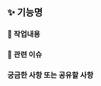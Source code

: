 ## ✨ 기능명
<!-- 작업한 기능에 대해 간단하게 작성해주세요. -->

### 📝 작업내용
<!-- 작업하신 내용을 간단하게 작성해주세요. -->

### 🐞 관련 이슈
<!-- 작업 시작 전 할당한 이슈를 closed와 함께 이슈 번호를 작성해주시면 merge 시 이슈가 closed 됩니다. 
  ex) closed #1
-->

### 궁금한 사항 또는 공유할 사항
<!-- 팀원들과 공유 또는 궁금한 내용이 있다면 작성해주세요. --
